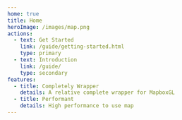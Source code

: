 ```yaml
---
home: true
title: Home
heroImage: /images/map.png
actions:
  - text: Get Started
    link: /guide/getting-started.html
    type: primary
  - text: Introduction
    link: /guide/
    type: secondary
features:
  - title: Completely Wrapper
    details: A relative complete wrapper for MapboxGL
  - title: Performant
    details: High performance to use map
---
```

